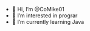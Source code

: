 - 👋 Hi, I’m @CoMike01
- 👀 I’m interested in prograr
- 🌱 I’m currently learning Java
<!---
CoMike01/CoMike01 is a ✨ special ✨ repository because its `README.md` (this file) appears on your GitHub profile.
You can click the Preview link to take a look at your changes.
--->
